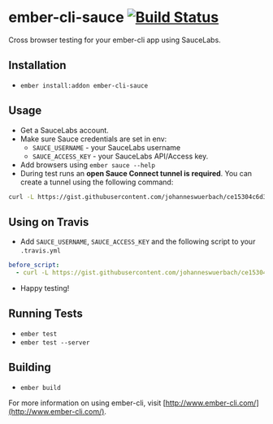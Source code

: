 # ember-cli-sauce [![Build Status](https://travis-ci.org/johanneswuerbach/ember-cli-sauce.svg?branch=master)](https://travis-ci.org/johanneswuerbach/ember-cli-sauce)

Cross browser testing for your ember-cli app using SauceLabs.

## Installation

* `ember install:addon ember-cli-sauce`

## Usage

* Get a SauceLabs account.
* Make sure Sauce credentials are set in env:
  * `SAUCE_USERNAME` - your SauceLabs username
  * `SAUCE_ACCESS_KEY` - your SauceLabs API/Access key.
* Add browsers using `ember sauce --help`
* During test runs an **open Sauce Connect tunnel is required**. You can create a tunnel using the following command:
```bash
curl -L https://gist.githubusercontent.com/johanneswuerbach/ce15304c6d33538ecc6e/raw/sauce-connect.sh | bash
```

## Using on Travis
* Add `SAUCE_USERNAME`, `SAUCE_ACCESS_KEY` and the following script to your `.travis.yml`
```yaml
before_script:
  - curl -L https://gist.githubusercontent.com/johanneswuerbach/ce15304c6d33538ecc6e/raw/sauce-connect.sh | bash
```
* Happy testing!

## Running Tests

* `ember test`
* `ember test --server`

## Building

* `ember build`

For more information on using ember-cli, visit [http://www.ember-cli.com/](http://www.ember-cli.com/).

